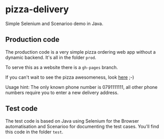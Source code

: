 # pizza-delivery

Simple Selenium and Scenarioo demo in Java.

## Production code

The production code is a very simple pizza ordering web app without a dynamic backend. It's all in the folder `prod`.

To serve this as a website there is a `gh-pages` branch.

If you can't wait to see the pizza awesomeness, look [here](http://adiherzog.github.io/pizza-delivery/prod/index.html) ;-)

Usage hint: The only known phone number is 0791111111, all other phone numbers require you to enter a new delivery address.

## Test code

The test code is based on Java using Selenium for the Browser automatisation and Scenarioo for documenting the test cases. You'll find this code in the folder `test`.
